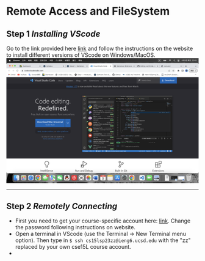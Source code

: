 # Remote Access and FileSystem
## Step 1 *Installing VScode*
Go to the link provided here [link](https://code.visualstudio.com/) and follow the instructions on the website to install different versions of VScode on Windows/MacOS.
![Image](screenshot1.png)
***
## Step 2 *Remotely Connecting*
* First you need to get your course-specific account here: [link](https://sdacs.ucsd.edu/~icc/index.php). Change the password following instructions on website.
* Open a terminal in VScode (use the Terminal → New Terminal menu option). Then type in `$ ssh cs15lsp23zz@ieng6.ucsd.edu` with the "zz" replaced by your own cse15L course account.
* 




